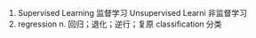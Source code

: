 1. Supervised Learning 监督学习 
Unsupervised Learni 非监督学习
2. regression n. 回归；退化；逆行；复原
classification 分类
